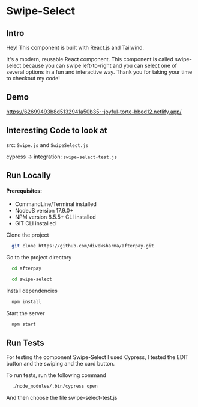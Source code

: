 
# Swipe-Select

## Intro
Hey! This component is built with React.js and Tailwind. 

It's a modern, reusable React component. This component is called swipe-select because you can swipe left-to-right and you can select one of several options in a fun and interactive way. Thank you for taking your time to checkout my code!



## Demo

https://62699493b8d5132941a50b35--joyful-torte-bbed12.netlify.app/
## Interesting Code to look at

src:
`Swipe.js` and `SwipeSelect.js`

cypress -> integration:
`swipe-select-test.js `
## Run Locally

#### Prerequisites:
- CommandLine/Terminal installed
- NodeJS version 17.9.0+
- NPM version 8.5.5+ CLI installed
- GIT CLI installed

Clone the project

```bash
  git clone https://github.com/diveksharma/afterpay.git
```

Go to the project directory

```bash
  cd afterpay
```
```bash
  cd swipe-select
```

Install dependencies

```bash
  npm install
```

Start the server

```bash
  npm start
```


## Run Tests

For testing the component Swipe-Select I used Cypress, I tested the EDIT button and the swiping and the card button.

To run tests, run the following command

```bash
  ./node_modules/.bin/cypress open
```
And then choose the file swipe-select-test.js
